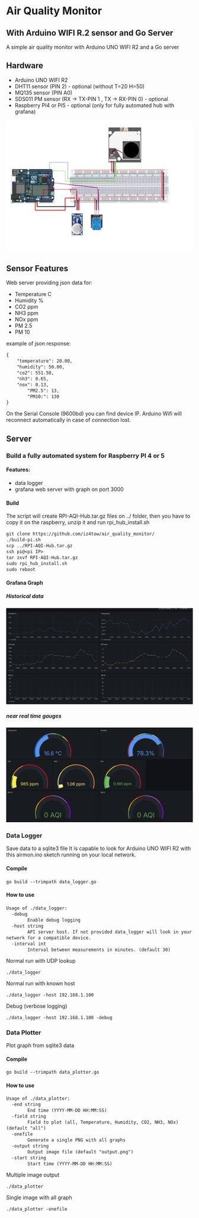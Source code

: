 # Air Quality Monitor
## With Arduino WIFI R.2 sensor and Go Server
A simple air quality monitor with Arduino UNO WIFI R2 and a Go server

## Hardware
- Arduino UNO WIFI R2
- DHT11 sensor (PIN 2) - optional (without T=20 H=50)
- MQ135 sensor (PIN A0)
- SDS011 PM sensor (RX -> TX-PIN 1 , TX -> RX-PIN 0) - optional
- Raspberry PI4 or PI5 - optional (only for fully automated hub with grafana)

![Alt text](./airmon.png)

## Sensor Features
Web server providing json data for:
- Temperature C
- Humidity %
- CO2 ppm
- NH3 ppm
- NOx ppm
- PM 2.5
- PM 10

example of json response:
```
{
	"temperature": 20.00,
	"humidity": 50.00,
	"co2": 551.50,
	"nh3": 0.65,
	"nox": 0.13,
        "PM2.5": 13,
        "PM10:": 130
}
```
On the Serial Console (9600bd) you can find device IP.
Arduino Wifi will reconnect automatically in case of connection lost.

## Server
### Build a fully automated system for Raspberry PI 4 or 5
#### Features:
- data logger
- grafana web server with graph on port 3000

#### Build
The script will create RPI-AQI-Hub.tar.gz files on ../ folder, then you have to copy it on the raspberry, unzip it and run rpi_hub_install.sh
```
git clone https://github.com/iz4tow/air_quality_monitor/
./build-pi.sh
scp ../RPI-AQI-Hub.tar.gz
ssh pi@<pi IP>
tar zxvf RPI-AQI-Hub.tar.gz
sudo rpi_hub_install.sh
sudo reboot
```

#### Grafana Graph
##### Historical data
![Alt text](./img/dashboard1.png)

##### near real time gauges
![Alt text](./img/dashboard2.png)

### Data Logger
Save data to a sqlite3 file
It is capable to look for Arduino UNO WIFI R2 with this airmon.ino sketch running on your local network.

#### Compile
```
go build --trimpath data_logger.go
```

#### How to use
```
Usage of ./data_logger:
  -debug
    	Enable debug logging
  -host string
    	API server host. If not provided data_logger will look in your network for a compatible device.
  -interval int
    	Interval between measurements in minutes. (default 30)
```
Normal run with UDP lookup
```
./data_logger
```
Normal run with known host
```
./data_logger -host 192.168.1.100
```

Debug (verbose logging)
```
./data_logger -host 192.168.1.100 -debug
```

### Data Plotter
Plot graph from sqlite3 data

#### Compile
```
go build --trimpath data_plotter.go
```

#### How to use
```
Usage of ./data_plotter:
  -end string
    	End time (YYYY-MM-DD HH:MM:SS)
  -field string
    	Field to plot (all, Temperature, Humidity, CO2, NH3, NOx) (default "all")
  -onefile
    	Generate a single PNG with all graphs
  -output string
    	Output image file (default "output.png")
  -start string
    	Start time (YYYY-MM-DD HH:MM:SS)
```

Multiple image output
```
./data_plotter
```

Single image with all graph
```
./data_plotter -onefile
```
